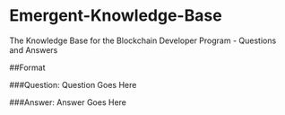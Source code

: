# Emergent-Knowledge-Base
The Knowledge Base for the Blockchain Developer Program - Questions and Answers

##Format

###Question:
Question Goes Here

###Answer:
Answer Goes Here
